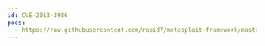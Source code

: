 ```yaml
---
id: CVE-2013-3986
pocs:
  - https://raw.githubusercontent.com/rapid7/metasploit-framework/master/modules/auxiliary/dos/misc/ibm_sametime_webplayer_dos.rb
---
```

